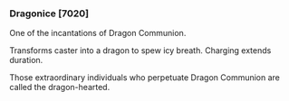 ### Dragonice [7020]

One of the incantations of Dragon Communion.

Transforms caster into a dragon to spew icy breath. Charging extends duration.

Those extraordinary individuals who perpetuate Dragon Communion are called the dragon-hearted.